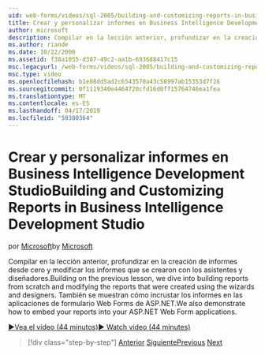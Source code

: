 ```yaml
---
uid: web-forms/videos/sql-2005/building-and-customizing-reports-in-business-intelligence-development-studio
title: Crear y personalizar informes en Business Intelligence Development Studio | Microsoft Docs
author: microsoft
description: Compilar en la lección anterior, profundizar en la creación de informes desde cero y modificar los informes que se crearon con los asistentes y diseñadores. Nos un...
ms.author: riande
ms.date: 10/22/2006
ms.assetid: f38a1055-d387-49c2-aa1b-693688417c15
msc.legacyurl: /web-forms/videos/sql-2005/building-and-customizing-reports-in-business-intelligence-development-studio
msc.type: video
ms.openlocfilehash: b1e08dd5ad2c6543570a43c58997ab15353d7f26
ms.sourcegitcommit: 0f1119340e4464720cfd16d0ff15764746ea1fea
ms.translationtype: MT
ms.contentlocale: es-ES
ms.lasthandoff: 04/17/2019
ms.locfileid: "59380364"
---
```

# <a name="building-and-customizing-reports-in-business-intelligence-development-studio"></a><span data-ttu-id="a781d-104">Crear y personalizar informes en Business Intelligence Development Studio</span><span class="sxs-lookup"><span data-stu-id="a781d-104">Building and Customizing Reports in Business Intelligence Development Studio</span></span>

<span data-ttu-id="a781d-105">por [Microsoft](https://github.com/microsoft)</span><span class="sxs-lookup"><span data-stu-id="a781d-105">by [Microsoft](https://github.com/microsoft)</span></span>

<span data-ttu-id="a781d-106">Compilar en la lección anterior, profundizar en la creación de informes desde cero y modificar los informes que se crearon con los asistentes y diseñadores.</span><span class="sxs-lookup"><span data-stu-id="a781d-106">Building on the previous lesson, we dive into building reports from scratch and modifying the reports that were created using the wizards and designers.</span></span> <span data-ttu-id="a781d-107">También se muestran cómo incrustar los informes en las aplicaciones de formulario Web Forms de ASP.NET.</span><span class="sxs-lookup"><span data-stu-id="a781d-107">We also demonstrate how to embed your reports into your ASP.NET Web Form applications.</span></span>

[<span data-ttu-id="a781d-108">&#9654;Vea el vídeo (44 minutos)</span><span class="sxs-lookup"><span data-stu-id="a781d-108">&#9654; Watch video (44 minutes)</span></span>](https://channel9.msdn.com/Blogs/ASP-NET-Site-Videos/building-and-customizing-reports-in-business-intelligence-development-studio)

> [!div class="step-by-step"]
> <span data-ttu-id="a781d-109">[Anterior](getting-started-with-reporting-services.md)
> [Siguiente](creating-and-using-stored-procedures.md)</span><span class="sxs-lookup"><span data-stu-id="a781d-109">[Previous](getting-started-with-reporting-services.md)
[Next](creating-and-using-stored-procedures.md)</span></span>
